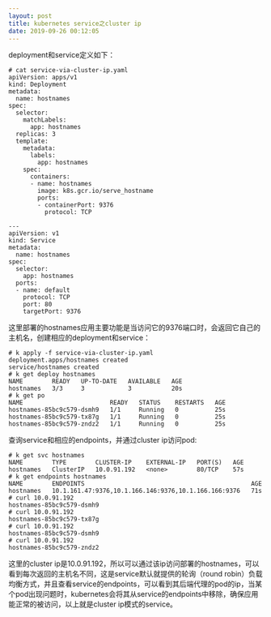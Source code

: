 ```yaml
---
layout: post
title: kubernetes service之cluster ip
date: 2019-09-26 00:12:05
---
```


deployment和service定义如下：

```
# cat service-via-cluster-ip.yaml
apiVersion: apps/v1
kind: Deployment
metadata:
  name: hostnames
spec:
  selector:
    matchLabels:
      app: hostnames
  replicas: 3
  template:
    metadata:
      labels:
        app: hostnames
    spec:
      containers:
      - name: hostnames
        image: k8s.gcr.io/serve_hostname
        ports:
        - containerPort: 9376
          protocol: TCP

---
apiVersion: v1
kind: Service
metadata:
  name: hostnames
spec:
  selector:
    app: hostnames
  ports:
  - name: default
    protocol: TCP
    port: 80
    targetPort: 9376
```

这里部署的hostnames应用主要功能是当访问它的9376端口时，会返回它自己的主机名，创建相应的deployment和service：

```
# k apply -f service-via-cluster-ip.yaml
deployment.apps/hostnames created
service/hostnames created
# k get deploy hostnames
NAME        READY   UP-TO-DATE   AVAILABLE   AGE
hostnames   3/3     3            3           20s
# k get po
NAME                        READY   STATUS    RESTARTS   AGE
hostnames-85bc9c579-dsmh9   1/1     Running   0          25s
hostnames-85bc9c579-tx87g   1/1     Running   0          25s
hostnames-85bc9c579-zndz2   1/1     Running   0          25s
```

查询service和相应的endpoints，并通过cluster ip访问pod:

```
# k get svc hostnames
NAME        TYPE        CLUSTER-IP    EXTERNAL-IP   PORT(S)   AGE
hostnames   ClusterIP   10.0.91.192   <none>        80/TCP    57s
# k get endpoints hostnames
NAME        ENDPOINTS                                              AGE
hostnames   10.1.161.47:9376,10.1.166.146:9376,10.1.166.166:9376   71s
# curl 10.0.91.192
hostnames-85bc9c579-dsmh9
# curl 10.0.91.192
hostnames-85bc9c579-tx87g
# curl 10.0.91.192
hostnames-85bc9c579-dsmh9
# curl 10.0.91.192
hostnames-85bc9c579-zndz2
```

这里的cluster ip是10.0.91.192，所以可以通过该ip访问部署的hostnames，可以看到每次返回的主机名不同，这是service默认就提供的轮询（round robin）负载均衡方式，并且查看service的endpoints，可以看到其后端代理的pod的ip，当某个pod出现问题时，kubernetes会将其从service的endpoints中移除，确保应用能正常的被访问，以上就是cluster ip模式的service。


